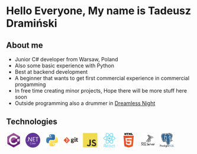 <h1> Hello Everyone, My name is Tadeusz Dramiński </h1>
<h2> About me </h2>
<ul>
  <li>Junior C# developer from Warsaw, Poland</li>
  <li>Also some basic experience with Python</li>
  <li>Best at backend development</li>
  <li>A beginner that wants to get first commercial experience in commercial progamming</li>
  <li>In free time creating minor projects, Hope there will be more stuff here soon</li>
  <li>Outside programming also a drummer in <a href = "https://open.spotify.com/artist/3KjpOu4fn3OaqljBtA8y66">Dreamless Night</a></li>
</ul>
<h2> Technologies </h2>
<div>
  <img src = https://github.com/devicons/devicon/blob/master/icons/csharp/csharp-original.svg height = 40 width = 40> &nbsp;
  <img src = https://github.com/devicons/devicon/blob/master/icons/dotnetcore/dotnetcore-original.svg height = 40 width = 40> &nbsp;
  <img src = https://github.com/devicons/devicon/blob/master/icons/python/python-original.svg height = 40 width = 40> &nbsp;
  <img src = https://github.com/devicons/devicon/blob/master/icons/git/git-original-wordmark.svg height = 40 width = 40> &nbsp;
  <img src = https://github.com/devicons/devicon/blob/master/icons/javascript/javascript-original.svg height = 40 width = 40> &nbsp;
  <img src = https://github.com/devicons/devicon/blob/master/icons/react/react-original-wordmark.svg height = 40 width = 40> &nbsp;
  <img src = https://github.com/devicons/devicon/blob/master/icons/html5/html5-original-wordmark.svg height = 40 width = 40> &nbsp;
  <img src = https://github.com/devicons/devicon/blob/master/icons/microsoftsqlserver/microsoftsqlserver-plain-wordmark.svg height = 40 width = 40> &nbsp;
  <img src = https://github.com/devicons/devicon/blob/master/icons/postgresql/postgresql-original-wordmark.svg height = 40 width = 40> &nbsp;
</div>
